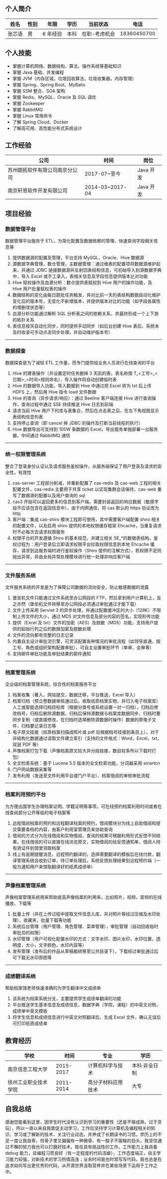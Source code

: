 ## 个人简介

| 姓名   | 性别 | 年限     | 学历 | 当前状态      | 电话        |
| ------ | ---- | -------- | ---- | ------------- | ----------- |
| 张芯语 | 男   | 6 年经验 | 本科 | 在职-考虑机会 | 18360450700 |

## 个人技能

- 掌握计算机网络、数据结构、算法、操作系统等基础知识
- 掌握 Java 基础、并发编程
- 掌握 JVM（内存区域，垃圾回收算法，垃圾收集器，内存管理）
- 掌握 Spring、Spring Boot、MyBatis
- 掌握 SSM 整合、SOA 架构
- 掌握 Redis、MySQL、Oracle 及 SQL 调优
- 掌握 Zookeeper
- 掌握 RabbitMQ
- 掌握 Linux 常用命令
- 了解 Spring Cloud、Docker
- 了解高可用、高性能分布式系统设计

## 工作经验

| 公司                           | 时间            | 岗位      |
| ------------------------------ | --------------- | --------- |
| 苏州朗拓软件有限公司南京分公司 | 2017-07~至今    | Java 开发 |
| 南京轩恩软件开发有限公司       | 2014-03~2017-04 | Java 开发 |

## 项目经验

### 数据管理平台

数据管理平台服务于 ETL，为简化配置及数据依赖的管理，快速查询字段相关信息等

1. 提供数据源的配置及管理，平台支持 MySQL、Oracle、Hive 数据源
2. 源数据字典管理，数仓管理，主数据管理：通过维表的配置项将数据源维护起来，并通过 JDBC 链接数据源并反射回表结构信息，可初始导入到源数据字典中，导入 Excel 或手工录入，表相关信息及字段信息提供版本比对功能
3. Hive 赋权操作及血源分析：数仓提供表赋权到 Hive 用户的操作功能，及 Hive 用户批量赋权表的操作
4. 数据结构的变化由每日跑批任务触发，并对比前一天的表结构数据自动化维护变化后的版本号，无变化不新增版本，并提供版本对比的功能（如字段各属性的增删改状态等）
5. 血源分析功能通过解析 SQL 分析表之间的依赖关系，并最终形成一个上下游的拓扑关系
6. 表信息按天自动化同步，同时提供手动同步（如后台创建 Hive 表后，系统未及时收录可手动点击同步处理，并自动维护版本号）

---

### 数据探查

数据探查是为了减轻 ETL 工作量，而专门提供给业务人员进行在线查询的平台

1. Hive 的建表操作（并设置定时任务删掉 3 天前的表，表名称按 T\_<工号>\_<日期>\_<时间>规则命名），导入操作将自动创建临时表
2. Hive 的数据导入功能，导入数据到 Hive 中通过把 Excel 转为 txt 后上传 HDFS 上，然后用 Hive 指令 load 文件数据
3. Hive 的查询（异步请求/响应）：通过 Beeline 客户端连接 Hive 进行查询操作，查询过程中通过 SSE 持续推送 Hive 日志到前端
4. 请求当前 Hive 用户下的库与表集合，然后在点击表之后，在左下角视图显示表结构信息列表
5. 支持停止查询（即 cancel 掉 JDBC 的操作及打断当前线程的执行）
6. Hive 数据导出可支持到 100W 条数据的 Excel，导出服务单独部署一台服务器，中间通过 RabbitMQ 通信

---

### 统一权限管理系统

整合了登录身份认证以及请求服务鉴权操作，从服务端保证了用户登录及请求的安全性，有效性

1. cas-server 工程部分削减，并重新配置了 cas-redis 及 cas-web 工程的相关配置文件，cas-redis 主要用于共享 ticket 以实现集群会话保持，cas-web 重写了数据源的配置以及用户查询的 sql
2. cas3 开始可以返回更多的信息到客户端，需要封装返回的响应数据（敏感字段不应该包含在返回信息中），由于内网通信，将 cas 默认的 https 协议改为 http
3. 客户端：集成 cas-shiro 模块工程即可使用，其中需要客户端配置 shiro 相关的配置文件，以及启用 shiro 提供的本地权限缓存框架 Ehcache，当重复请求时不必每次去请求权限服务
4. 权限平台的开发遵循 Shiro 的基本规范，并建立相关 SE\_\*的数据表结构，鉴权过程为：用户登录后立即请求权限平台拉取权限信息到本地 Ehcache 缓存，请求到达服务端时进行鉴权操作（Shiro 提供的注解方式），若权限不足则抛出异常，并由全局异常处理模块进行统一处理并响应客户端

---

### 文件服务系统

文件服务系统的开发是为了保障公司数据的流向安全，防止敏感数据的泄露

1. 堡垒机文件只能通过文件系统至办公网段的 FTP，然后拿到用户计算机上，反之亦然（堡垒机文件转移至办公网段必须通过审批通过才能下载）
2. 文件上传采用 Servlet 3 的异步处理，并通过配置缓冲区的大小（128K）不限制上传文件的大小，通过 MD5 对文件信息及部分内容的签名，实现秒传功能
3. 提供（Excel 及 txt）文件的加密（AES）及脱敏（MD5）功能，支持用户提供的起始行列之后的数据加密及脱敏处理
4. 文件的流向都有完整的日志记录
5. 内置自主设计审批流引擎，可灵活配置各种情况的审批流程（如领导直通，按工号、角色或组织架构配置审批），可自主设置审批环节（单审、会审等）
6. 支持邮件审批功能及审批结果的邮件通知

---

### 档案管理系统

企业级的档案管理系统，综合性的档案服务平台

1. 档案收集（著入，网站提交，数据迁移，平台推送，Excel 导入）
2. 档案归档（预立卷数据审核通过后，收取纸质档案实物，并归入电子档案库）人工或智能选择归档目标库（根据分类号或系统设置一对一归档），归档后修改档号，归档后删除源数据，归档后保持源数据与档案库数据同步，归档时要同步复制（或直接修改，在归档时选择删除源数据时操作）数据的原电子文件，归档要记录日志等
3. 电子原文挂接（纸质档案扫描成照片或 pdf 后根据档号挂接到条目上），对于非结构化数据通过读取文件建立索引（支持的文件格式：Word，Excel，txt，双层 PDF 等）
4. 声像档案打包下载（声像档案原文较大并分段挂接，数目较多所以下载时打包）
5. 全文检索系统：基于 Lucene 5.5 版本的全文检索功能，分词器采用 smartcn
6. 门户网站数据采集等
7. 发布利用（发送至文件利用平台或门户平台）、档案借阅的审核审批流程

---

### 档案利用预约平台

为方便出国学生办理档案证明，学籍证明等事项，可在线预约档案利用时间或者在线查阅部分公开等级的电子档案等

1. 远程借阅档案的预约和远程翻译档案的预约，借阅模块分为线上自助借阅和提交需要查档的内容，由客户利用室管理员来协助查询
2. 借阅的方式分为在线借阅和实物借阅，查询的结果可根据利用形式反馈不同结果，在线借阅的可以直接在线浏览原文，实物借阅的给反馈通知单，借阅人持有效证件到馆里领取档案
3. 线上有逾期提醒消息，远程预约翻译的，选择需要翻译的模板后在线付款，翻译管理系统会收到订单，待订单处理后，系统反馈处理结果到远程预约端（一般为通知用户来馆取翻译好的纸质成绩单）

---

### 声像档案管理系统

声像档案管理系统用来帮助提高声像档案的利用率，比如照片，视频，音频的在线播放、下载等

1. 批量上传（并在上传过程中提取文件信息入库，并对照片等经过压缩及水印处理）、收藏夹，批量下载等功能
2. 系统后台管理（用户管理、角色管理、菜单管理），审批管理（自动回收临时审批员的权限）
3. 水印管理（用户可视化配置水印的方式：文字水印、图片水印，水印位置，透明度，大小，文字颜色，水印内容等）
4. 发布管理（发布后的作品从草稿箱转移至公共目录下），下载经过审批通过后可下载无水印原图等

---

### 成绩翻译系统

帮助档案馆老师快速准确的为学生翻译中文成绩单

1. 该系统为档案系统分支，主要提供学生成绩单翻译的功能
2. 平台推送学生基本信息及成绩信息，数据字典（学院，课程）的中英文对照，成绩单中英文模板
3. 将学生信息和成绩信息进行中英文对照翻译后，生成 Excel 文件，确认无误后可打印纸质成绩单

## 教育经历

| 学校                 | 时间      | 专业               | 学历          |
| -------------------- | --------- | ------------------ | ------------- |
| 南京信息工程大学     | 2015-2017 | 计算机科学与技术   | 本科·非全日制 |
| 徐州工业职业技术学院 | 2011-2014 | 高分子材料应用技术 | 大专          |

## 自我总结

感谢您能看到这里，因学生时代没有认识到学习的重要性（还是不够成熟，过于贪玩），所以一直以来自我敦促主动学习，工作后坚持学习计算机及编程相关的知识、学习或了解新的技术、关注行业动态，并养成了长期读书的习惯。学历上的不足一度让我自卑，但骨子里又偏偏有一种傲骨、有一股子不服输的劲头，我坚信通过不懈的努力我也可以打磨好技术，胜任具有挑战性的工作。工作能力上我具备 debug 能力，且编程习惯良好（有一定程度的代码洁癖），工作态度端正，自主学习能力较强，对新技术的学习热情高涨；业余时间我也时常写写代码，我也总是在追求如何写出更优秀的代码，从开源世界汲取营养并在某些场景下运用于工作之中。

